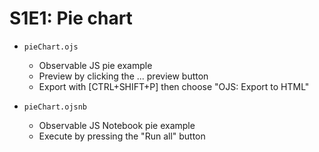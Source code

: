 # S1E1: Pie chart

- `pieChart.ojs`

  - Observable JS pie example
  - Preview by clicking the ... preview button
  - Export with [CTRL+SHIFT+P] then choose "OJS: Export to HTML"

- `pieChart.ojsnb`

  - Observable JS Notebook pie example
  - Execute by pressing the "Run all" button
